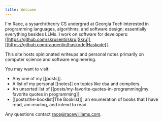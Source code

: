 ```yaml
---
title: Welcome
---
```


I'm Race, a sysarch/theory CS undergrad at Georgia Tech interested in programming languages, algorithms, and software design; essentially everything besides LLMs. I work on software for developers: [[https://github.com/skrusenti/skru|Skru]], [[https://github.com/raquentin/haskode|Haskode]].


This site hosts opinionated writeups and personal notes primarily on computer science and software engineering. 

You may want to visit:
- Any one of my [[posts]].
- A list of my personal [[notes]] on topics like dsa and compilers.
- An unsorted list of [[posts/my-favorite-quotes-in-programming|my favorite quotes in programming]].
- [[posts/the-booklist|The Booklist]], an enumeration of books that I have read, am reading, and intend to read.

Any questions contact race@racewilliams.com.
